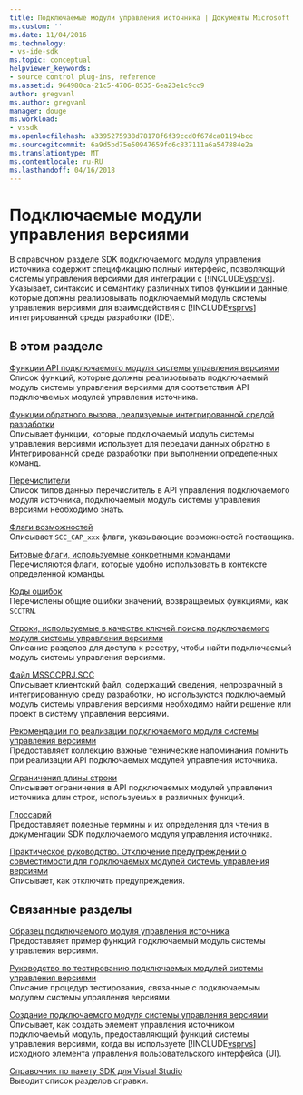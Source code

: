 ```yaml
---
title: Подключаемые модули управления источника | Документы Microsoft
ms.custom: ''
ms.date: 11/04/2016
ms.technology:
- vs-ide-sdk
ms.topic: conceptual
helpviewer_keywords:
- source control plug-ins, reference
ms.assetid: 964980ca-21c5-4706-8535-6ea23e1c9cc9
author: gregvanl
ms.author: gregvanl
manager: douge
ms.workload:
- vssdk
ms.openlocfilehash: a3395275938d78178f6f39ccd0f67dca01194bcc
ms.sourcegitcommit: 6a9d5bd75e50947659fd6c837111a6a547884e2a
ms.translationtype: MT
ms.contentlocale: ru-RU
ms.lasthandoff: 04/16/2018
---
```

# <a name="source-control-plug-ins"></a>Подключаемые модули управления версиями
В справочном разделе SDK подключаемого модуля управления источника содержит спецификацию полный интерфейс, позволяющий системы управления версиями для интеграции с [!INCLUDE[vsprvs](../code-quality/includes/vsprvs_md.md)]. Указывает, синтаксис и семантику различных типов функции и данные, которые должны реализовывать подключаемый модуль системы управления версиями для взаимодействия с [!INCLUDE[vsprvs](../code-quality/includes/vsprvs_md.md)] интегрированной среды разработки (IDE).  
  
## <a name="in-this-section"></a>В этом разделе  
 [Функции API подключаемого модуля системы управления версиями](../extensibility/source-control-plug-in-api-functions.md)  
 Список функций, которые должны реализовывать подключаемый модуль системы управления версиями для соответствия API подключаемых модулей управления источника.  
  
 [Функции обратного вызова, реализуемые интегрированной средой разработки](../extensibility/callback-functions-implemented-by-the-ide.md)  
 Описывает функции, которые подключаемый модуль системы управления версиями использует для передачи данных обратно в Интегрированной среде разработки при выполнении определенных команд.  
  
 [Перечислители](../extensibility/enumerators.md)  
 Список типов данных перечислитель в API управления подключаемого модуля источника, подключаемый модуль системы управления версиями необходимо знать.  
  
 [Флаги возможностей](../extensibility/capability-flags.md)  
 Описывает `SCC_CAP_xxx` флаги, указывающие возможностей поставщика.  
  
 [Битовые флаги, используемые конкретными командами](../extensibility/bitflags-used-by-specific-commands.md)  
 Перечисляются флаги, которые удобно использовать в контексте определенной команды.  
  
 [Коды ошибок](../extensibility/error-codes.md)  
 Перечислены общие ошибки значений, возвращаемых функциями, как `SCCTRN`.  
  
 [Строки, используемые в качестве ключей поиска подключаемого модуля системы управления версиями](../extensibility/strings-used-as-keys-for-finding-a-source-control-plug-in.md)  
 Описание разделов для доступа к реестру, чтобы найти подключаемый модуль системы управления версиями.  
  
 [Файл MSSCCPRJ.SCC](../extensibility/mssccprj-scc-file.md)  
 Описывает клиентский файл, содержащий сведения, непрозрачный в интегрированную среду разработки, но используются подключаемый модуль системы управления версиями необходимо найти решение или проект в систему управления версиями.  
  
 [Рекомендации по реализации подключаемого модуля системы управления версиями](../extensibility/best-practices-for-implementing-a-source-control-plug-in.md)  
 Предоставляет коллекцию важные технические напоминания помнить при реализации API подключаемых модулей управления источника.  
  
 [Ограничения длины строки](../extensibility/restrictions-on-string-lengths.md)  
 Описывает ограничения в API подключаемых модулей управления источника длин строк, используемых в различных функций.  
  
 [Глоссарий](../extensibility/source-control-plug-in-glossary.md)  
 Предоставляет полезные термины и их определения для чтения в документации SDK подключаемого модуля управления источника.  
  
 [Практическое руководство. Отключение предупреждений о совместимости для подключаемых модулей системы управления версиями](../extensibility/how-to-turn-off-compatibility-warnings-for-source-control-plug-ins.md)  
 Описывает, как отключить предупреждения.  
  
## <a name="related-sections"></a>Связанные разделы  
 [Образец подключаемого модуля управления источника](http://msdn.microsoft.com/en-us/61de7d2b-71db-451e-8e3e-d41b11c7a4ca)  
 Предоставляет пример функций подключаемый модуль системы управления версиями.  
  
 [Руководство по тестированию подключаемых модулей системы управления версиями](../extensibility/internals/test-guide-for-source-control-plug-ins.md)  
 Описание процедур тестирования, связанные с подключаемым модулем системы управления версиями.  
  
 [Создание подключаемого модуля системы управления версиями](../extensibility/internals/creating-a-source-control-plug-in.md)  
 Описывает, как создать элемент управления источником подключаемый модуль, предоставляющий функций системы управления версиями, когда вы используете [!INCLUDE[vsprvs](../code-quality/includes/vsprvs_md.md)] исходного элемента управления пользовательского интерфейса (UI).  
  
 [Справочник по пакету SDK для Visual Studio](../extensibility/visual-studio-sdk-reference.md)  
 Выводит список разделов справки.